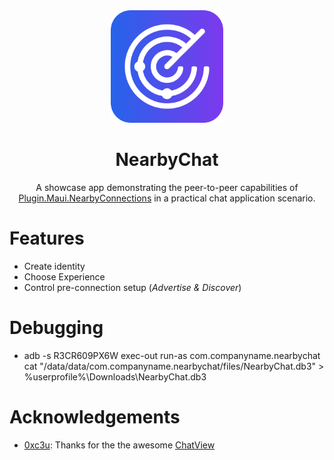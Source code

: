 <div align="center">
  <picture>
    <img src="../../.assets/nuget.svg" width="180">
  </picture>

  <h1>
    NearbyChat
  </h1>
  <p>
    A showcase app demonstrating the peer-to-peer capabilities of <a href="../NearbyChat/README.md" target="_blank">Plugin.Maui.NearbyConnections</a> in a practical chat application scenario.
  </p>
</div>

# Features
- Create identity
- Choose Experience
- Control pre-connection setup (_Advertise & Discover_)

# Debugging
-   adb -s R3CR609PX6W exec-out run-as com.companyname.nearbychat cat "/data/data/com.companyname.nearbychat/files/NearbyChat.db3" > %userprofile%\Downloads\NearbyChat.db3

# Acknowledgements
- [0xc3u](https://github.com/0xc3u): Thanks for the the awesome [ChatView](https://github.com/0xc3u/Indiko.Maui.Controls.Chat)
